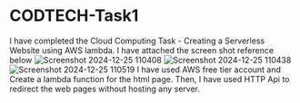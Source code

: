 # CODTECH-Task1
I have completed the Cloud Computing Task - Creating a Serverless Website using AWS lambda.
I have attached the screen shot reference below
![Screenshot 2024-12-25 110408](https://github.com/user-attachments/assets/6651563f-c2cd-4008-bf38-059573a014a0)
![Screenshot 2024-12-25 110438](https://github.com/user-attachments/assets/80788188-bf13-496f-a88d-d547d06fa8f4)
![Screenshot 2024-12-25 110519](https://github.com/user-attachments/assets/bd72efbf-baf1-479e-a8e9-025dd1e42227)
I have used AWS free tier account and Create a lambda function for the html page.
Then, I have used HTTP Api to redirect the web pages without hosting any server.
